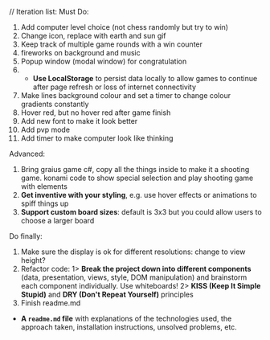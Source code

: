 //
Iteration list:
Must Do:
1. Add computer level choice (not chess randomly but try to win)
2. Change icon, replace with earth and sun gif
3. Keep track of multiple game rounds with a win counter
4. fireworks on background and music
5. Popup window (modal window) for congratulation
6. * **Use LocalStorage** to persist data locally to allow games to continue after page refresh or loss of internet connectivity
7. Make lines background colour and set a timer to change colour gradients constantly
8. Hover red, but no hover red after game finish
9. Add new font to make it look better
10. Add pvp mode
11. Add timer to make computer look like thinking


Advanced:
1. Bring graius game c#, copy all the things inside to make it a shooting game. konami code to show special selection and play shooting game with elements
2. **Get inventive with your styling**, e.g. use hover effects or animations to spiff things up
3. **Support custom board sizes**: default is 3x3 but you could allow users to choose a larger board



Do finally:
1. Make sure the display is ok for different resolutions: change to view height?
2. Refactor code:
1> **Break the project down into different components** (data, presentation, views, style, DOM manipulation) and brainstorm each component individually. Use whiteboards!
2> **KISS (Keep It Simple Stupid)** and **DRY (Don't Repeat Yourself)** principles
3. Finish readme.md
* **A ``readme.md`` file** with explanations of the technologies used, the approach taken, installation instructions, unsolved problems, etc.




